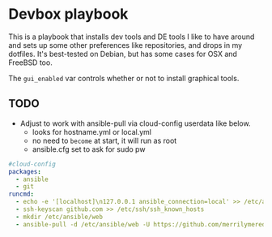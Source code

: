 # Devbox playbook

This is a playbook that installs dev tools and DE tools I like to have around 
and sets up some other preferences like repositories, and drops in my dotfiles. 
It's best-tested on Debian, but has some cases for OSX and FreeBSD too.

The `gui_enabled` var controls whether or not to install graphical tools.

## TODO

- Adjust to work with ansible-pull via cloud-config userdata like below.
  - looks for hostname.yml or local.yml
  - no need to `become` at start, it will run as root
  - ansible.cfg set to ask for sudo pw

```yaml
#cloud-config
packages:
  - ansible
  - git
runcmd:
  - echo -e '[localhost]\n127.0.0.1 ansible_connection=local' >> /etc/ansible/hosts
  - ssh-keyscan github.com >> /etc/ssh/ssh_known_hosts
  - mkdir /etc/ansible/web
  - ansible-pull -d /etc/ansible/web -U https://github.com/merrilymeredith/devbox-ansible.git
```

